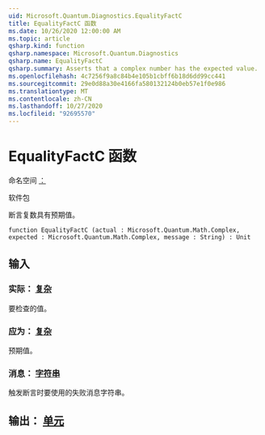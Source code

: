 ```yaml
---
uid: Microsoft.Quantum.Diagnostics.EqualityFactC
title: EqualityFactC 函数
ms.date: 10/26/2020 12:00:00 AM
ms.topic: article
qsharp.kind: function
qsharp.namespace: Microsoft.Quantum.Diagnostics
qsharp.name: EqualityFactC
qsharp.summary: Asserts that a complex number has the expected value.
ms.openlocfilehash: 4c7256f9a8c84b4e105b1cbff6b18d6dd99cc441
ms.sourcegitcommit: 29e0d88a30e4166fa580132124b0eb57e1f0e986
ms.translationtype: MT
ms.contentlocale: zh-CN
ms.lasthandoff: 10/27/2020
ms.locfileid: "92695570"
---
```

# <a name="equalityfactc-function"></a>EqualityFactC 函数

命名空间 [：](xref:Microsoft.Quantum.Diagnostics)

软件包 [](https://nuget.org/packages/)


断言复数具有预期值。

```qsharp
function EqualityFactC (actual : Microsoft.Quantum.Math.Complex, expected : Microsoft.Quantum.Math.Complex, message : String) : Unit
```


## <a name="input"></a>输入

### <a name="actual--complex"></a>实际： [复杂](xref:Microsoft.Quantum.Math.Complex)

要检查的值。


### <a name="expected--complex"></a>应为： [复杂](xref:Microsoft.Quantum.Math.Complex)

预期值。


### <a name="message--string"></a>消息： [字符串](xref:microsoft.quantum.lang-ref.string)

触发断言时要使用的失败消息字符串。



## <a name="output--unit"></a>输出： [单元](xref:microsoft.quantum.lang-ref.unit)

